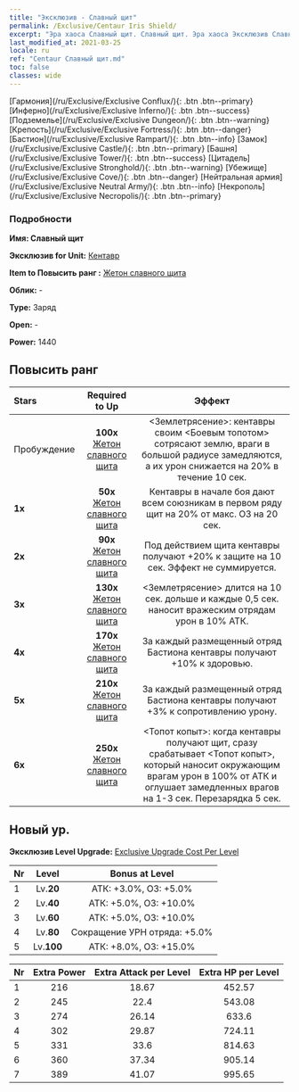 ```yaml
---
title: "Эксклюзив - Славный щит"
permalink: /Exclusive/Centaur Iris Shield/
excerpt: "Эра хаоса Славный щит. Славный щит. Эра хаоса Эксклюзив Славный щит. Кентавр Эксклюзив."
last_modified_at: 2021-03-25
locale: ru
ref: "Centaur Славный щит.md"
toc: false
classes: wide
---
```

 [Гармония](/ru/Exclusive/Exclusive Conflux/){: .btn .btn--primary} [Инферно](/ru/Exclusive/Exclusive Inferno/){: .btn .btn--success} [Подземелье](/ru/Exclusive/Exclusive Dungeon/){: .btn .btn--warning} [Крепость](/ru/Exclusive/Exclusive Fortress/){: .btn .btn--danger} [Бастион](/ru/Exclusive/Exclusive Rampart/){: .btn .btn--info} [Замок](/ru/Exclusive/Exclusive Castle/){: .btn .btn--primary} [Башня](/ru/Exclusive/Exclusive Tower/){: .btn .btn--success} [Цитадель](/ru/Exclusive/Exclusive Stronghold/){: .btn .btn--warning} [Убежище](/ru/Exclusive/Exclusive Cove/){: .btn .btn--danger} [Нейтральная армия](/ru/Exclusive/Exclusive Neutral Army/){: .btn .btn--info} [Некрополь](/ru/Exclusive/Exclusive Necropolis/){: .btn .btn--primary} 

### Подробности
 **Имя: Славный щит** 

 **Эксклюзив for Unit:** [Кентавр](/ru/units/Centaur/) 

 **Item to Повысить ранг :** [Жетон славного щита](/ru/Items/con_913/)

 **Облик:** -

 **Type:** Заряд

 **Open:** -

 **Power:** 1440

## Повысить ранг 

  |     Stars    |  Required to Up | Эффект |
  |:-------------|:---------------:|:---------------:|
  |  Пробуждение  | **100x** [Жетон славного щита](/ru/Items/con_913/) | <Землетрясение>: кентавры своим <Боевым топотом> сотрясают землю, враги в большой радиусе замедляются, а их урон снижается на 20% в течение 10 сек. |
  | **1x** <i class="fas fa-star"/> | **50x** [Жетон славного щита](/ru/Items/con_913/) | Кентавры в начале боя дают всем союзникам в первом ряду щит на 20% от макс. ОЗ на 20 сек. |
  | **2x** <i class="fas fa-star"/> | **90x** [Жетон славного щита](/ru/Items/con_913/) | Под действием щита кентавры получают +20% к защите на 10 сек. Эффект не суммируется. |
  | **3x** <i class="fas fa-star"/> | **130x** [Жетон славного щита](/ru/Items/con_913/) | <Землетрясение> длится на 10 сек. дольше и каждые 0,5 сек. наносит вражеским отрядам урон в 10% АТК. |
  | **4x** <i class="fas fa-star"/> | **170x** [Жетон славного щита](/ru/Items/con_913/) | За каждый размещенный отряд Бастиона кентавры получают +10% к здоровью. |
  | **5x** <i class="fas fa-star"/> | **210x** [Жетон славного щита](/ru/Items/con_913/) | За каждый размещенный отряд Бастиона кентавры получают +3% к сопротивлению урону. |
  | **6x** <i class="fas fa-star"/> | **250x** [Жетон славного щита](/ru/Items/con_913/) | <Топот копыт>: когда кентавры получают щит, сразу срабатывает <Топот копыт>, который наносит окружающим врагам урон в 100% от АТК и оглушает замедленных врагов на 1-3 сек. Перезарядка 5 сек. |


## Новый ур.
 **Эксклюзив Level Upgrade:** [Exclusive Upgrade Cost Per Level](/Exclusive/ExclusiveUpgradeCostPerLevel/)

  |  Nr  |   Level  | Bonus at Level |
  |:-----|:--------:|:--------------:|
  | 1 | Lv.**20** | АТК: +3.0%, ОЗ: +5.0% |
  | 2 | Lv.**40** | АТК: +5.0%, ОЗ: +10.0% |
  | 3 | Lv.**60** | АТК: +5.0%, ОЗ: +10.0% |
  | 4 | Lv.**80** | Сокращение УРН отряда: +5.0% |
  | 5 | Lv.**100** | АТК: +8.0%, ОЗ: +15.0% |


  |  Nr  |  Extra Power | Extra Attack per Level | Extra HP per Level |
  |:-----|:--------:|:--------:|:--------:|
  | 1 | 216 | 18.67 | 452.57 |
  | 2 | 245 | 22.4 | 543.08 |
  | 3 | 274 | 26.14 | 633.6 |
  | 4 | 302 | 29.87 | 724.11 |
  | 5 | 331 | 33.6 | 814.63 |
  | 6 | 360 | 37.34 | 905.14 |
  | 7 | 389 | 41.07 | 995.65 |



